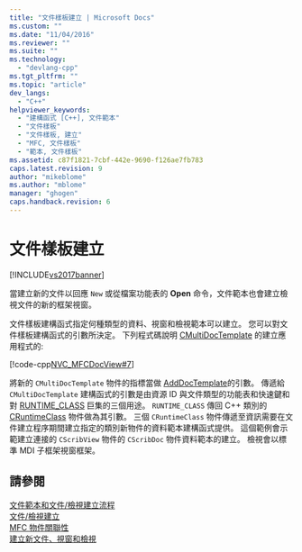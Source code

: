 ```yaml
---
title: "文件樣板建立 | Microsoft Docs"
ms.custom: ""
ms.date: "11/04/2016"
ms.reviewer: ""
ms.suite: ""
ms.technology: 
  - "devlang-cpp"
ms.tgt_pltfrm: ""
ms.topic: "article"
dev_langs: 
  - "C++"
helpviewer_keywords: 
  - "建構函式 [C++], 文件範本"
  - "文件樣板"
  - "文件樣板, 建立"
  - "MFC, 文件樣板"
  - "範本, 文件樣板"
ms.assetid: c87f1821-7cbf-442e-9690-f126ae7fb783
caps.latest.revision: 9
author: "mikeblome"
ms.author: "mblome"
manager: "ghogen"
caps.handback.revision: 6
---
```

# 文件樣板建立
[!INCLUDE[vs2017banner](../assembler/inline/includes/vs2017banner.md)]

當建立新的文件以回應 `New` 或從檔案功能表的 **Open** 命令，文件範本也會建立檢視文件的新的框架視窗。  
  
 文件樣板建構函式指定何種類型的資料、視窗和檢視範本可以建立。  您可以對文件樣板建構函式的引數所決定。  下列程式碼說明 [CMultiDocTemplate](../mfc/reference/cmultidoctemplate-class.md) 的建立應用程式的:  
  
 [!code-cpp[NVC_MFCDocView#7](../mfc/codesnippet/CPP/document-template-creation_1.cpp)]  
  
 將新的 `CMultiDocTemplate` 物件的指標當做 [AddDocTemplate](../Topic/CWinApp::AddDocTemplate.md)的引數。  傳遞給 `CMultiDocTemplate` 建構函式的引數是由資源 ID 與文件類型的功能表和快速鍵和對 [RUNTIME\_CLASS](../Topic/RUNTIME_CLASS.md) 巨集的三個用途。  `RUNTIME_CLASS` 傳回 C\+\+ 類別的 [CRuntimeClass](../mfc/reference/cruntimeclass-structure.md) 物件做為其引數。  三個 `CRuntimeClass` 物件傳遞至資訊需要在文件建立程序期間建立指定的類別新物件的資料範本建構函式提供。  這個範例會示範建立連接的 `CScribView` 物件的 `CScribDoc` 物件資料範本的建立。  檢視會以標準 MDI 子框架視窗框架。  
  
## 請參閱  
 [文件範本和文件\/檢視建立流程](../mfc/document-templates-and-the-document-view-creation-process.md)   
 [文件\/檢視建立](../mfc/document-view-creation.md)   
 [MFC 物件關聯性](../mfc/relationships-among-mfc-objects.md)   
 [建立新文件、視窗和檢視](../mfc/creating-new-documents-windows-and-views.md)